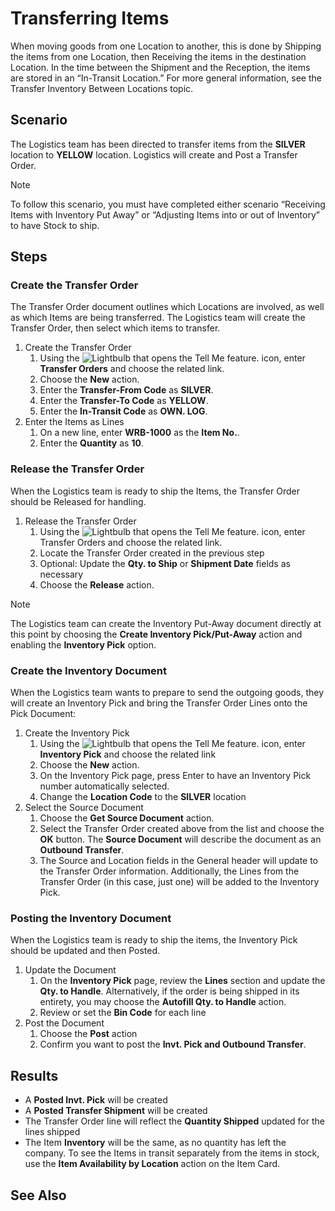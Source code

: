 # Transferring Items
When moving goods from one Location to another, this is done by Shipping the items from one Location, then Receiving the items in the destination Location. In the time between the Shipment and the Reception, the items are stored in an “In-Transit Location.” For more general information, see the Transfer Inventory Between Locations topic.

## Scenario
The Logistics team has been directed to transfer items from the **SILVER** location to **YELLOW** location. Logistics will create and Post a Transfer Order.

> [!NOTE]
> To follow this scenario, you must have completed either scenario “Receiving Items with Inventory Put Away” or “Adjusting Items into or out of Inventory” to have Stock to ship.

## Steps

### Create the Transfer Order
The Transfer Order document outlines which Locations are involved, as well as which Items are being transferred. The Logistics team will create the Transfer Order, then select which items to transfer.

1. Create the Transfer Order
	1. Using the ![Lightbulb that opens the Tell Me feature.](../media/ui-search/search_small.png "Tell me what you want to do") icon, enter **Transfer Orders** and choose the related link.
	2. Choose the **New** action.
	3. Enter the **Transfer-From Code** as **SILVER**.
	4. Enter the **Transfer-To Code** as **YELLOW**.
	5. Enter the **In-Transit Code** as **OWN. LOG**.
2. Enter the Items as Lines
	1. On a new line, enter **WRB-1000** as the **Item No.**.
	1. Enter the **Quantity** as **10**.

### Release the Transfer Order
When the Logistics team is ready to ship the Items, the Transfer Order should be Released for handling.
 
1. Release the Transfer Order
    1. Using the ![Lightbulb that opens the Tell Me feature.](../media/ui-search/search_small.png "Tell me what you want to do") icon, enter Transfer Orders and choose the related link.
    2. Locate the Transfer Order created in the previous step
    3. Optional: Update the **Qty. to Ship** or **Shipment Date** fields as necessary
    4. Choose the **Release** action.

> [!NOTE]
> The Logistics team can create the Inventory Put-Away document directly at this point by choosing the **Create Inventory Pick/Put-Away** action and enabling the **Inventory Pick** option.

### Create the Inventory Document
When the Logistics team wants to prepare to send the outgoing goods, they will create an Inventory Pick and bring the Transfer Order Lines onto the Pick Document:

1. Create the Inventory Pick
	1. Using the ![Lightbulb that opens the Tell Me feature.](../media/ui-search/search_small.png "Tell me what you want to do") icon, enter **Inventory Pick** and choose the related link
	2. Choose the **New** action.
	3. On the Inventory Pick page, press Enter to have an Inventory Pick number automatically selected.
	4. Change the **Location Code** to the **SILVER** location
2. Select the Source Document
	1. Choose the **Get Source Document** action.
	2. Select the Transfer Order created above from the list and choose the **OK** button. The **Source Document** will describe the document as an **Outbound Transfer**.
	3. The Source and Location fields in the General header will update to the Transfer Order information. Additionally, the Lines from the Transfer Order (in this case, just one) will be added to the Inventory Pick.

### Posting the Inventory Document
When the Logistics team is ready to ship the items, the Inventory Pick should be updated and then Posted.
1. Update the Document
   1. On the **Inventory Pick** page, review the **Lines** section and update the **Qty. to Handle**. Alternatively, if the order is being shipped in its entirety, you may choose the **Autofill Qty. to Handle** action.
   2. Review or set the **Bin Code** for each line
2. Post the Document
   1. Choose the **Post** action
   2. Confirm you want to post the **Invt. Pick and Outbound Transfer**.

## Results
- A **Posted Invt. Pick** will be created
- A **Posted Transfer Shipment** will be created    
- The Transfer Order line will reflect the **Quantity Shipped** updated for the lines shipped
- The Item **Inventory**  will be the same, as no quantity has left the company. To see the Items in transit separately from the items in stock, use the **Item Availability by Location** action on the Item Card.

## See Also